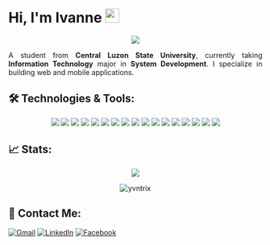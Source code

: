 
# Hi, I'm Ivanne <img src="https://media.giphy.com/media/hvRJCLFzcasrR4ia7z/giphy.gif" width="28">

<p align='center'>
  <img src='https://readme-typing-svg.herokuapp.com/?size=22&duration=4700&color=ca4245&center=true&vCenter=true&height=45&lines=Aspiring+web+or+app+developer+;Always+learning+new+things;What+brings+you+here+%3F;Contact+me+%F0%9F%94%BD'/>
</p>

<p style='text-align: justify;'> A student from <b>Central Luzon State University</b>, currently taking <b>Information Technology</b> major in <b>System Development</b>. I specialize in building web and mobile applications.
</p>




## 🛠 Technologies & Tools:
<p align='center'> 
  <img src='https://img.shields.io/badge/html5-%23E34F26.svg?style=for-the-badge&logo=html5&logoColor=white'/>
  <img src='https://img.shields.io/badge/css3-%231572B6.svg?style=for-the-badge&logo=css3&logoColor=white'/>
  <img src='https://img.shields.io/badge/javascript-%23323330.svg?style=for-the-badge&logo=javascript&logoColor=%23F7DF1E'/>
  <img src='https://img.shields.io/badge/java-%23ED8B00.svg?style=for-the-badge&logo=java&logoColor=white'/>
  <img src='https://img.shields.io/badge/php-%23777BB4.svg?style=for-the-badge&logo=php&logoColor=white'/>
  <img src='https://img.shields.io/badge/typescript-%23007ACC.svg?style=for-the-badge&logo=typescript&logoColor=white'/>
  <img src='https://img.shields.io/badge/Android%20Studio-3DDC84.svg?style=for-the-badge&logo=android-studio&logoColor=white'/>
  <img src='https://img.shields.io/badge/Visual%20Studio%20Code-0078d7.svg?style=for-the-badge&logo=visual-studio-code&logoColor=white'/>
  <img src='https://img.shields.io/badge/bootstrap-%23563D7C.svg?style=for-the-badge&logo=bootstrap&logoColor=white'/>
  <img src='https://img.shields.io/badge/jquery-%230769AD.svg?style=for-the-badge&logo=jquery&logoColor=white'/>
  <img src='https://img.shields.io/badge/angular.js-%23E23237.svg?style=for-the-badge&logo=angularjs&logoColor=white'/>
  <img src='https://img.shields.io/badge/react-%2320232a.svg?style=for-the-badge&logo=react&logoColor=%2361DAFB'/>
  <img src='https://img.shields.io/badge/React_Router-CA4245?style=for-the-badge&logo=react-router&logoColor=white'/>
  <img src='https://img.shields.io/badge/Firebase-039BE5?style=for-the-badge&logo=Firebase&logoColor=white)'/>
  <img src='https://img.shields.io/badge/mysql-%2300f.svg?style=for-the-badge&logo=mysql&logoColor=white'/>
  <img src='https://img.shields.io/badge/netlify-%23000000.svg?style=for-the-badge&logo=netlify&logoColor=#00C7B7'/>
  <img src='https://img.shields.io/badge/adobe%20photoshop-%2331A8FF.svg?style=for-the-badge&logo=adobe%20photoshop&logoColor=white'/>
</p>

## 📈 Stats:

<p align='center'>
  <img src='https://github-readme-stats.vercel.app/api/top-langs/?username=yvntrix&theme=dracula&layout=compact'/>
</p>
<p align="center" >
  <img align="center" src="https://github-readme-streak-stats.herokuapp.com/?user=yvntrix&theme=dracula" alt="yvntrix" />
</p>


## 💌 Contact Me:

[![Gmail](https://img.shields.io/badge/Gmail-D14836?style=for-the-badge&logo=gmail&logoColor=white)](mailto:ivannerencel28@gmail.com)
[![LinkedIn](https://img.shields.io/badge/LinkedIn-0077B5?style=for-the-badge&logo=linkedin&logoColor=white)](https://www.linkedin.com/in/yvntrix/)
[![Facebook](https://img.shields.io/badge/Facebook-%231877F2.svg?style=for-the-badge&logo=Facebook&logoColor=white)]([https://www.linkedin.com/in/yvntrix/](https://www.facebook.com/yvntrix/))
